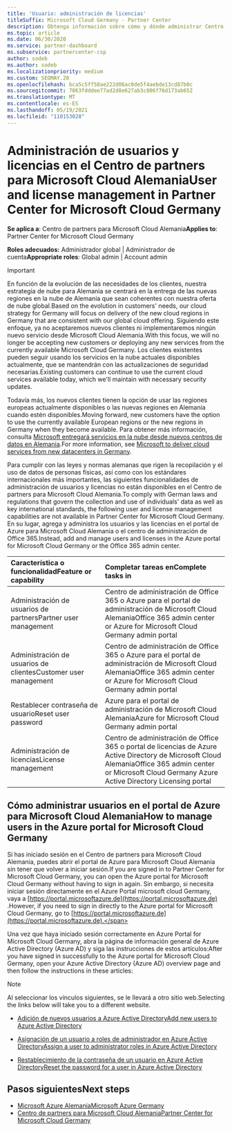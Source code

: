 ```yaml
---
title: 'Usuario: administración de licencias'
titleSuffix: Microsoft Cloud Germany - Partner Center
description: Obtenga información sobre cómo y dónde administrar Centro de partners asociados, clientes y licencias de Microsoft Cloud Germany, así como restablecimientos de contraseña.
ms.topic: article
ms.date: 06/30/2020
ms.service: partner-dashboard
ms.subservice: partnercenter-csp
author: sodeb
ms.author: sodeb
ms.localizationpriority: medium
ms.custom: SEOMAY.20
ms.openlocfilehash: bca5c5ff58ae222d06ac0de5f4aebde13cd87b0c
ms.sourcegitcommit: 7063fdddee77ad2d8e627ab3c806f76d173ab652
ms.translationtype: MT
ms.contentlocale: es-ES
ms.lasthandoff: 05/19/2021
ms.locfileid: "110153028"
---
```

# <a name="user-and-license-management-in-partner-center-for-microsoft-cloud-germany"></a><span data-ttu-id="79803-103">Administración de usuarios y licencias en el Centro de partners para Microsoft Cloud Alemania</span><span class="sxs-lookup"><span data-stu-id="79803-103">User and license management in Partner Center for Microsoft Cloud Germany</span></span>

<span data-ttu-id="79803-104">**Se aplica a**: Centro de partners para Microsoft Cloud Alemania</span><span class="sxs-lookup"><span data-stu-id="79803-104">**Applies to**: Partner Center for Microsoft Cloud Germany</span></span>

<span data-ttu-id="79803-105">**Roles adecuados:** Administrador global | Administrador de cuenta</span><span class="sxs-lookup"><span data-stu-id="79803-105">**Appropriate roles**: Global admin | Account admin</span></span>

> [!IMPORTANT]
> <span data-ttu-id="79803-106">En función de la evolución de las necesidades de los clientes, nuestra estrategia de nube para Alemania se centrará en la entrega de las nuevas regiones en la nube de Alemania que sean coherentes con nuestra oferta de nube global.</span><span class="sxs-lookup"><span data-stu-id="79803-106">Based on the evolution in customers' needs, our cloud strategy for Germany will focus on delivery of the new cloud regions in Germany that are consistent with our global cloud offering.</span></span> <span data-ttu-id="79803-107">Siguiendo este enfoque, ya no aceptaremos nuevos clientes ni implementaremos ningún nuevo servicio desde Microsoft Cloud Alemania.</span><span class="sxs-lookup"><span data-stu-id="79803-107">With this focus, we will no longer be accepting new customers or deploying any new services from the currently available Microsoft Cloud Germany.</span></span> <span data-ttu-id="79803-108">Los clientes existentes pueden seguir usando los servicios en la nube actuales disponibles actualmente, que se mantendrán con las actualizaciones de seguridad necesarias.</span><span class="sxs-lookup"><span data-stu-id="79803-108">Existing customers can continue to use the current cloud services available today, which we'll maintain with necessary security updates.</span></span>
>  
> <span data-ttu-id="79803-109">Todavía más, los nuevos clientes tienen la opción de usar las regiones europeas actualmente disponibles o las nuevas regiones en Alemania cuando estén disponibles.</span><span class="sxs-lookup"><span data-stu-id="79803-109">Moving forward, new customers have the option to use the currently available European regions or the new regions in Germany when they become available.</span></span> <span data-ttu-id="79803-110">Para obtener más información, consulta [Microsoft entregará servicios en la nube desde nuevos centros de datos en Alemania](https://news.microsoft.com/europe/2018/08/31/microsoft-to-deliver-cloud-services-from-new-datacentres-in-germany-in-2019-to-meet-evolving-customer-needs/).</span><span class="sxs-lookup"><span data-stu-id="79803-110">For more information, see [Microsoft to deliver cloud services from new datacenters in Germany](https://news.microsoft.com/europe/2018/08/31/microsoft-to-deliver-cloud-services-from-new-datacentres-in-germany-in-2019-to-meet-evolving-customer-needs/).</span></span>

<span data-ttu-id="79803-111">Para cumplir con las leyes y normas alemanas que rigen la recopilación y el uso de datos de personas físicas, así como con los estándares internacionales más importantes, las siguientes funcionalidades de administración de usuarios y licencias no están disponibles en el Centro de partners para Microsoft Cloud Alemania.</span><span class="sxs-lookup"><span data-stu-id="79803-111">To comply with German laws and regulations that govern the collection and use of individuals' data as well as key international standards, the following user and license management capabilities are not available in Partner Center for Microsoft Cloud Germany.</span></span> <span data-ttu-id="79803-112">En su lugar, agrega y administra los usuarios y las licencias en el portal de Azure para Microsoft Cloud Alemania o el centro de administración de Office 365.</span><span class="sxs-lookup"><span data-stu-id="79803-112">Instead, add and manage users and licenses in the Azure portal for Microsoft Cloud Germany or the Office 365 admin center.</span></span>

<span data-ttu-id="79803-113">Característica o funcionalidad</span><span class="sxs-lookup"><span data-stu-id="79803-113">Feature or capability</span></span> | <span data-ttu-id="79803-114">Completar tareas en</span><span class="sxs-lookup"><span data-stu-id="79803-114">Complete tasks in</span></span>
:--- | :---
<span data-ttu-id="79803-115">Administración de usuarios de partners</span><span class="sxs-lookup"><span data-stu-id="79803-115">Partner user management</span></span> | <span data-ttu-id="79803-116">Centro de administración de Office 365 o Azure para el portal de administración de Microsoft Cloud Alemania</span><span class="sxs-lookup"><span data-stu-id="79803-116">Office 365 admin center or Azure for Microsoft Cloud Germany admin portal</span></span>
<span data-ttu-id="79803-117">Administración de usuarios de clientes</span><span class="sxs-lookup"><span data-stu-id="79803-117">Customer user management</span></span> | <span data-ttu-id="79803-118">Centro de administración de Office 365 o Azure para el portal de administración de Microsoft Cloud Alemania</span><span class="sxs-lookup"><span data-stu-id="79803-118">Office 365 admin center or Azure for Microsoft Cloud Germany admin portal</span></span>
<span data-ttu-id="79803-119">Restablecer contraseña de usuario</span><span class="sxs-lookup"><span data-stu-id="79803-119">Reset user password</span></span> | <span data-ttu-id="79803-120">Azure para el portal de administración de Microsoft Cloud Alemania</span><span class="sxs-lookup"><span data-stu-id="79803-120">Azure for Microsoft Cloud Germany admin portal</span></span>
<span data-ttu-id="79803-121">Administración de licencias</span><span class="sxs-lookup"><span data-stu-id="79803-121">License management</span></span> | <span data-ttu-id="79803-122">Centro de administración de Office 365 o portal de licencias de Azure Active Directory de Microsoft Cloud Alemania</span><span class="sxs-lookup"><span data-stu-id="79803-122">Office 365 admin center or Microsoft Cloud Germany Azure Active Directory Licensing portal</span></span>

## <a name="how-to-manage-users-in-the-azure-portal-for-microsoft-cloud-germany"></a><span data-ttu-id="79803-123">Cómo administrar usuarios en el portal de Azure para Microsoft Cloud Alemania</span><span class="sxs-lookup"><span data-stu-id="79803-123">How to manage users in the Azure portal for Microsoft Cloud Germany</span></span> 

<span data-ttu-id="79803-124">Si has iniciado sesión en el Centro de partners para Microsoft Cloud Alemania, puedes abrir el portal de Azure para Microsoft Cloud Alemania sin tener que volver a iniciar sesión.</span><span class="sxs-lookup"><span data-stu-id="79803-124">If you are signed in to Partner Center for Microsoft Cloud Germany, you can open the Azure portal for Microsoft Cloud Germany without having to sign in again.</span></span> <span data-ttu-id="79803-125">Sin embargo, si necesita iniciar sesión directamente en el Azure Portal microsoft cloud Germany, vaya a [https://portal.microsoftazure.de](https://portal.microsoftazure.de) .</span><span class="sxs-lookup"><span data-stu-id="79803-125">However, if you need to sign in directly to the Azure portal for Microsoft Cloud Germany, go to [https://portal.microsoftazure.de](https://portal.microsoftazure.de).</span></span> 

<span data-ttu-id="79803-126">Una vez que haya iniciado sesión correctamente en Azure Portal for Microsoft Cloud Germany, abra la página de información general de Azure Active Directory (Azure AD) y siga las instrucciones de estos artículos:</span><span class="sxs-lookup"><span data-stu-id="79803-126">After you have signed in successfully to the Azure portal for Microsoft Cloud Germany, open your Azure Active Directory (Azure AD) overview page and then follow the instructions in these articles:</span></span>

> [!NOTE]  
> <span data-ttu-id="79803-127">Al seleccionar los vínculos siguientes, se le llevará a otro sitio web.</span><span class="sxs-lookup"><span data-stu-id="79803-127">Selecting the links below will take you to a different website.</span></span>

-  [<span data-ttu-id="79803-128">Adición de nuevos usuarios a Azure Active Directory</span><span class="sxs-lookup"><span data-stu-id="79803-128">Add new users to Azure Active Directory</span></span>](/azure/active-directory/active-directory-users-create-azure-portal)

-  [<span data-ttu-id="79803-129">Asignación de un usuario a roles de administrador en Azure Active Directory</span><span class="sxs-lookup"><span data-stu-id="79803-129">Assign a user to administrator roles in Azure Active Directory</span></span>](/azure/active-directory/active-directory-users-assign-role-azure-portal)

-  [<span data-ttu-id="79803-130">Restablecimiento de la contraseña de un usuario en Azure Active Directory</span><span class="sxs-lookup"><span data-stu-id="79803-130">Reset the password for a user in Azure Active Directory</span></span>](/azure/active-directory/active-directory-users-reset-password-azure-portal)

## <a name="next-steps"></a><span data-ttu-id="79803-131">Pasos siguientes</span><span class="sxs-lookup"><span data-stu-id="79803-131">Next steps</span></span>

-  [<span data-ttu-id="79803-132">Microsoft Azure Alemania</span><span class="sxs-lookup"><span data-stu-id="79803-132">Microsoft Azure Germany</span></span>](https://azure.microsoft.com/global-infrastructure/germany/)
-  [<span data-ttu-id="79803-133">Centro de partners para Microsoft Cloud Alemania</span><span class="sxs-lookup"><span data-stu-id="79803-133">Partner Center for Microsoft Cloud Germany</span></span>](partner-center-for-microsoft-cloud-germany.md)
